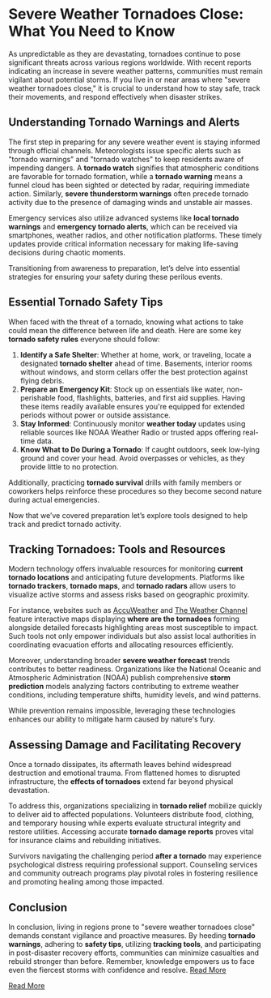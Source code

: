 # Severe Weather Tornadoes Close: What You Need to Know  

As unpredictable as they are devastating, tornadoes continue to pose significant threats across various regions worldwide. With recent reports indicating an increase in severe weather patterns, communities must remain vigilant about potential storms. If you live in or near areas where "severe weather tornadoes close," it is crucial to understand how to stay safe, track their movements, and respond effectively when disaster strikes.  

## Understanding Tornado Warnings and Alerts  

The first step in preparing for any severe weather event is staying informed through official channels. Meteorologists issue specific alerts such as "tornado warnings" and "tornado watches" to keep residents aware of impending dangers. A **tornado watch** signifies that atmospheric conditions are favorable for tornado formation, while a **tornado warning** means a funnel cloud has been sighted or detected by radar, requiring immediate action. Similarly, **severe thunderstorm warnings** often precede tornado activity due to the presence of damaging winds and unstable air masses.  

Emergency services also utilize advanced systems like **local tornado warnings** and **emergency tornado alerts**, which can be received via smartphones, weather radios, and other notification platforms. These timely updates provide critical information necessary for making life-saving decisions during chaotic moments.  

Transitioning from awareness to preparation, let’s delve into essential strategies for ensuring your safety during these perilous events.  

## Essential Tornado Safety Tips  

When faced with the threat of a tornado, knowing what actions to take could mean the difference between life and death. Here are some key **tornado safety rules** everyone should follow:  

1. **Identify a Safe Shelter**: Whether at home, work, or traveling, locate a designated **tornado shelter** ahead of time. Basements, interior rooms without windows, and storm cellars offer the best protection against flying debris.  
2. **Prepare an Emergency Kit**: Stock up on essentials like water, non-perishable food, flashlights, batteries, and first aid supplies. Having these items readily available ensures you're equipped for extended periods without power or outside assistance.  
3. **Stay Informed**: Continuously monitor **weather today** updates using reliable sources like NOAA Weather Radio or trusted apps offering real-time data.  
4. **Know What to Do During a Tornado**: If caught outdoors, seek low-lying ground and cover your head. Avoid overpasses or vehicles, as they provide little to no protection.  

Additionally, practicing **tornado survival** drills with family members or coworkers helps reinforce these procedures so they become second nature during actual emergencies.  

Now that we’ve covered preparation let’s explore tools designed to help track and predict tornado activity.  

## Tracking Tornadoes: Tools and Resources  

Modern technology offers invaluable resources for monitoring **current tornado locations** and anticipating future developments. Platforms like **tornado trackers**, **tornado maps**, and **tornado radars** allow users to visualize active storms and assess risks based on geographic proximity.  

For instance, websites such as [AccuWeather](https://www.accuweather.com) and [The Weather Channel](https://weather.com) feature interactive maps displaying **where are the tornadoes** forming alongside detailed forecasts highlighting areas most susceptible to impact. Such tools not only empower individuals but also assist local authorities in coordinating evacuation efforts and allocating resources efficiently.  

Moreover, understanding broader **severe weather forecast** trends contributes to better readiness. Organizations like the National Oceanic and Atmospheric Administration (NOAA) publish comprehensive **storm prediction** models analyzing factors contributing to extreme weather conditions, including temperature shifts, humidity levels, and wind patterns.  

While prevention remains impossible, leveraging these technologies enhances our ability to mitigate harm caused by nature's fury.  

## Assessing Damage and Facilitating Recovery  

Once a tornado dissipates, its aftermath leaves behind widespread destruction and emotional trauma. From flattened homes to disrupted infrastructure, the **effects of tornadoes** extend far beyond physical devastation.  

To address this, organizations specializing in **tornado relief** mobilize quickly to deliver aid to affected populations. Volunteers distribute food, clothing, and temporary housing while experts evaluate structural integrity and restore utilities. Accessing accurate **tornado damage reports** proves vital for insurance claims and rebuilding initiatives.  

Survivors navigating the challenging period **after a tornado** may experience psychological distress requiring professional support. Counseling services and community outreach programs play pivotal roles in fostering resilience and promoting healing among those impacted.  

## Conclusion  

In conclusion, living in regions prone to "severe weather tornadoes close" demands constant vigilance and proactive measures. By heeding **tornado warnings**, adhering to **safety tips**, utilizing **tracking tools**, and participating in post-disaster recovery efforts, communities can minimize casualties and rebuild stronger than before. Remember, knowledge empowers us to face even the fiercest storms with confidence and resolve.  [Read More](https://www.articlegiants.com/2025/03/severe-weather-tornadoes-close-stay-safe-and-informed/)

[Read More](https://www.articlegiants.com/)
